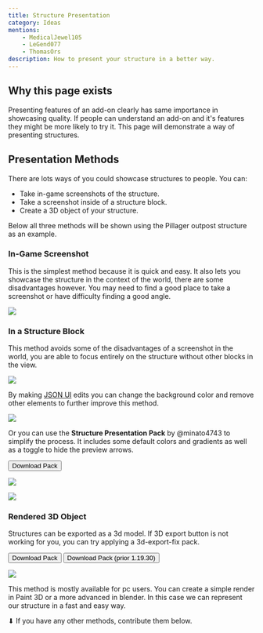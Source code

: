 ```yaml
---
title: Structure Presentation
category: Ideas
mentions:
    - MedicalJewel105
    - LeGend077
    - ThomasOrs
description: How to present your structure in a better way.
---
```


## Why this page exists

Presenting features of an add-on clearly has same importance in showcasing quality. If people can understand an add-on and it's features they might be more likely to try it. This page will demonstrate a way of presenting structures.

## Presentation Methods

There are lots ways of you could showcase structures to people. You can:

-   Take in-game screenshots of the structure.
-   Take a screenshot inside of a structure block.
-   Create a 3D object of your structure.

Below all three methods will be shown using the Pillager outpost structure as an example.

### In-Game Screenshot

This is the simplest method because it is quick and easy. It also lets you showcase the structure in the context of the world, there are some disadvantages however. You may need to find a good place to take a screenshot or have difficulty finding a good angle.

![](/assets/images/visuals/structure-presentation/in-game.png)

### In a Structure Block

This method avoids some of the disadvantages of a screenshot in the world, you are able to focus entirely on the structure without other blocks in the view.

![](/assets/images/visuals/structure-presentation/structure-block-0.png)

By making [JSON UI](/json-ui/json-ui-intro) edits you can change the background color and remove other elements to further improve this method.

![](/assets/images/visuals/structure-presentation/structure-block-1.png)

Or you can use the **Structure Presentation Pack** by @minato4743 to simplify the process. It includes some default colors and gradients as well as a toggle to hide the preview arrows.

<Button link="/assets/packs/visuals/structure-presentation/structure_presentation_pack.mcpack" download>
    Download Pack
</Button>

![](/assets/images/visuals/structure-presentation/structure_presentation_pack.png)

![](/assets/images/visuals/structure-presentation/pack_gradient_result.png)


### Rendered 3D Object

Structures can be exported as a 3d model. If 3D export button is not working for you, you can try applying a 3d-export-fix pack.

<Button link="/assets/packs/visuals/structure-presentation/3d-export-fix-v2.mcpack" download>
    Download Pack
</Button>

<Button link="/assets/packs/visuals/structure-presentation/3d-export-fix.mcpack" download>
    Download Pack (prior 1.19.30)
</Button>

![](/assets/images/visuals/structure-presentation/model-render.png)

This method is mostly available for pc users. You can create a simple render in Paint 3D or a more advanced in blender. In this case we can represent our structure in a fast and easy way.

⬇ If you have any other methods, contribute them below.

